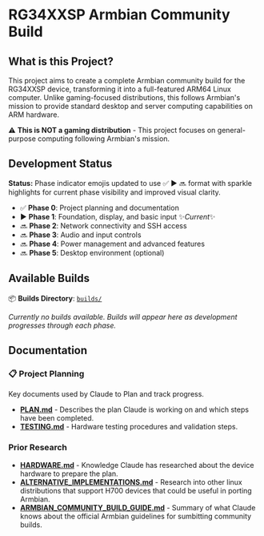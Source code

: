 # RG34XXSP Armbian Community Build

## What is this Project?

This project aims to create a complete Armbian community build for the RG34XXSP device, transforming it into a full-featured ARM64 Linux computer. Unlike gaming-focused distributions, this follows Armbian's mission to provide standard desktop and server computing capabilities on ARM hardware.

⚠️ **This is NOT a gaming distribution** - This project focuses on general-purpose computing following Armbian's mission.

## Development Status

**Status:** Phase indicator emojis updated to use ✅ ▶️ 🔜 format with sparkle highlights for current phase visibility and improved visual clarity.

- ✅ **Phase 0**: Project planning and documentation
- ▶️ **Phase 1**: Foundation, display, and basic input ✨*Current*✨
- 🔜 **Phase 2**: Network connectivity and SSH access
- 🔜 **Phase 3**: Audio and input controls
- 🔜 **Phase 4**: Power management and advanced features
- 🔜 **Phase 5**: Desktop environment (optional)

## Available Builds

📦 **Builds Directory**: [`builds/`](builds/)

*Currently no builds available. Builds will appear here as development progresses through each phase.*

## Documentation

### 📋 Project Planning
Key documents used by Claude to Plan and track progress.
- **[PLAN.md](PLAN.md)** - Describes the plan Claude is working on and which steps have been completed. 
- **[TESTING.md](TESTING.md)** - Hardware testing procedures and validation steps.

### Prior Research
- **[HARDWARE.md](HARDWARE.md)** - Knowledge Claude has researched about the device hardware to prepare the plan.
- **[ALTERNATIVE_IMPLEMENTATIONS.md](ALTERNATIVE_IMPLEMENTATIONS.md)** - Research into other linux distributions that support H700 devices that could be useful in porting Armbian.
- **[ARMBIAN_COMMUNITY_BUILD_GUIDE.md](ARMBIAN_COMMUNITY_BUILD_GUIDE.md)** - Summary of what Claude knows about the official Armbian guidelines for sumbitting community builds.

